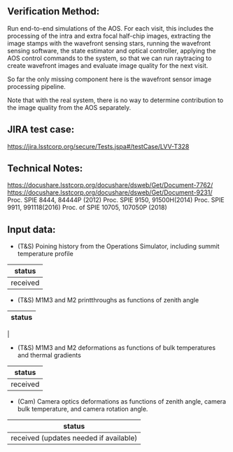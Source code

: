 Verification Method:
---
Run end-to-end simulations of the AOS. For each visit, this includes the processing of the intra and extra focal half-chip images, extracting the image stamps with the wavefront sensing stars, running the wavefront sensing software, the state estimator and optical controller, applying the AOS control commands to the system, so that we can run raytracing to create wavefront images and evaluate image quality for the next visit. 

So far the only missing component here is the wavefront sensor image processing pipeline.

Note that with the real system, there is no way to determine contribution to the image quality from the AOS separately.

JIRA test case:
---
https://jira.lsstcorp.org/secure/Tests.jspa#/testCase/LVV-T328

Technical Notes:
---
https://docushare.lsstcorp.org/docushare/dsweb/Get/Document-7762/
https://docushare.lsstcorp.org/docushare/dsweb/Get/Document-9231/
Proc. SPIE 8444, 84444P (2012)
Proc. SPIE 9150, 91500H(2014)
Proc. SPIE 9911, 991118(2016)
Proc. of SPIE 10705, 107050P (2018)

Input data:
---
* (T&S) Poining history from the Operations Simulator, including summit temperature profile

status |
-|
received|

* (T&S) M1M3 and M2 printthroughs as functions of zenith angle

status |
-|
|

* (T&S) M1M3 and M2 deformations as functions of bulk temperatures and thermal gradients

status |
-|
received|

* (Cam) Camera optics deformations as functions of zenith angle, camera bulk temperature, and camera rotation angle.


status |
-|
received (updates needed if available) |


